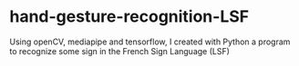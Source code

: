 # hand-gesture-recognition-LSF
Using openCV, mediapipe and tensorflow, I created with Python a program to recognize some sign in the French Sign Language (LSF) 
